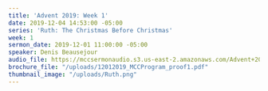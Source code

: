 ```yaml
---
title: 'Advent 2019: Week 1'
date: 2019-12-04 14:53:00 -05:00
series: 'Ruth: The Christmas Before Christmas'
week: 1
sermon_date: 2019-12-01 11:00:00 -05:00
speaker: Denis Beausejour
audio_file: https://mccsermonaudio.s3.us-east-2.amazonaws.com/Advent+2019/Advent+Week+1.lite.mp3
brochure_file: "/uploads/12012019_MCCProgram_proof1.pdf"
thumbnail_image: "/uploads/Ruth.png"
---
```



